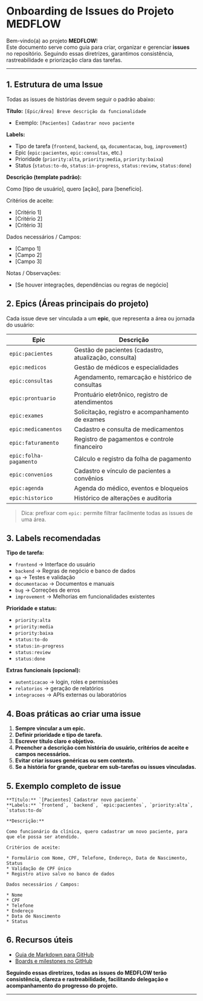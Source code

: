 # Onboarding de Issues do Projeto MEDFLOW

Bem-vindo(a) ao projeto **MEDFLOW**!  
Este documento serve como guia para criar, organizar e gerenciar **issues** no repositório. Seguindo essas diretrizes, garantimos consistência, rastreabilidade e priorização clara das tarefas.

---

## 1. Estrutura de uma Issue

Todas as issues de histórias devem seguir o padrão abaixo:

**Título:** `[Epic/Área] Breve descrição da funcionalidade`  
- Exemplo: `[Pacientes] Cadastrar novo paciente`

**Labels:**  
- Tipo de tarefa (`frontend`, `backend`, `qa`, `documentacao`, `bug`, `improvement`)  
- Epic (`epic:pacientes`, `epic:consultas`, etc.)  
- Prioridade (`priority:alta`, `priority:media`, `priority:baixa`)  
- Status (`status:to-do`, `status:in-progress`, `status:review`, `status:done`)

**Descrição (template padrão):**


Como \[tipo de usuário], quero \[ação], para \[benefício].

Critérios de aceite:

* \[Critério 1]
* \[Critério 2]
* \[Critério 3]

Dados necessários / Campos:

* \[Campo 1]
* \[Campo 2]
* \[Campo 3]

Notas / Observações:

* \[Se houver integrações, dependências ou regras de negócio]


## 2. Epics (Áreas principais do projeto)

Cada issue deve ser vinculada a um **epic**, que representa a área ou jornada do usuário:

| Epic | Descrição |
|------|-----------|
| `epic:pacientes` | Gestão de pacientes (cadastro, atualização, consulta) |
| `epic:medicos` | Gestão de médicos e especialidades |
| `epic:consultas` | Agendamento, remarcação e histórico de consultas |
| `epic:prontuario` | Prontuário eletrônico, registro de atendimentos |
| `epic:exames` | Solicitação, registro e acompanhamento de exames |
| `epic:medicamentos` | Cadastro e consulta de medicamentos |
| `epic:faturamento` | Registro de pagamentos e controle financeiro |
| `epic:folha-pagamento` | Cálculo e registro da folha de pagamento |
| `epic:convenios` | Cadastro e vínculo de pacientes a convênios |
| `epic:agenda` | Agenda do médico, eventos e bloqueios |
| `epic:historico` | Histórico de alterações e auditoria |

> Dica: prefixar com `epic:` permite filtrar facilmente todas as issues de uma área.

## 3. Labels recomendadas

**Tipo de tarefa:**  
- `frontend` → Interface do usuário  
- `backend` → Regras de negócio e banco de dados  
- `qa` → Testes e validação  
- `documentacao` → Documentos e manuais  
- `bug` → Correções de erros  
- `improvement` → Melhorias em funcionalidades existentes  

**Prioridade e status:**  
- `priority:alta`  
- `priority:media`  
- `priority:baixa`  
- `status:to-do`  
- `status:in-progress`  
- `status:review`  
- `status:done`  

**Extras funcionais (opcional):**  
- `autenticacao` → login, roles e permissões  
- `relatorios` → geração de relatórios  
- `integracoes` → APIs externas ou laboratórios  

## 4. Boas práticas ao criar uma issue

1. **Sempre vincular a um epic.**  
2. **Definir prioridade e tipo de tarefa.**  
3. **Escrever título claro e objetivo.**  
4. **Preencher a descrição com história do usuário, critérios de aceite e campos necessários.**  
5. **Evitar criar issues genéricas ou sem contexto.**  
6. **Se a história for grande, quebrar em sub-tarefas ou issues vinculadas.**  

## 5. Exemplo completo de issue

```
**Título:** `[Pacientes] Cadastrar novo paciente`  
**Labels:** `frontend`, `backend`, `epic:pacientes`, `priority:alta`, `status:to-do`  

**Descrição:**

Como funcionário da clínica, quero cadastrar um novo paciente, para que ele possa ser atendido.

Critérios de aceite:

* Formulário com Nome, CPF, Telefone, Endereço, Data de Nascimento, Status
* Validação de CPF único
* Registro ativo salvo no banco de dados

Dados necessários / Campos:

* Nome
* CPF
* Telefone
* Endereço
* Data de Nascimento
* Status
```

## 6. Recursos úteis

- [Guia de Markdown para GitHub](https://guides.github.com/features/mastering-markdown/)  
- [Boards e milestones no GitHub](https://docs.github.com/en/issues/organizing-your-work-with-project-boards/about-project-boards)  

**Seguindo essas diretrizes, todas as issues do MEDFLOW terão consistência, clareza e rastreabilidade, facilitando delegação e acompanhamento do progresso do projeto.**

---

